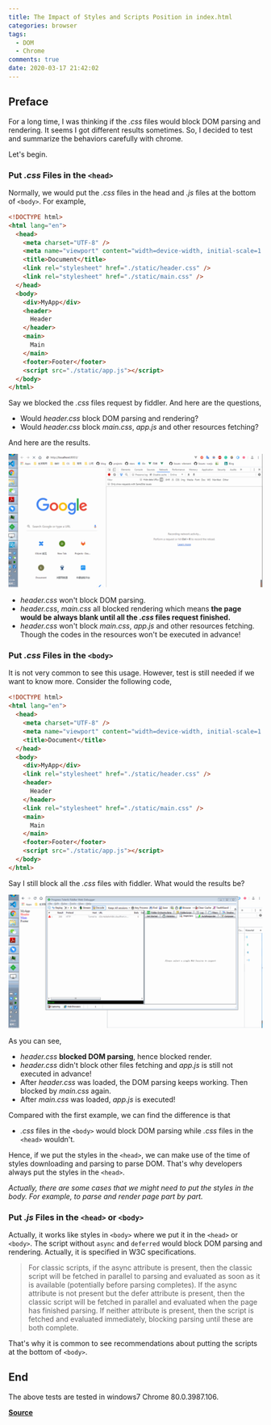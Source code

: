 ```yaml
---
title: The Impact of Styles and Scripts Position in index.html
categories: browser
tags:
  - DOM
  - Chrome
comments: true
date: 2020-03-17 21:42:02
---
```


## Preface

For a long time, I was thinking if the _.css_ files would block DOM parsing and rendering. It seems I got different results sometimes. So, I decided to test and summarize the behaviors carefully with chrome.

Let's begin.

### Put _.css_ Files in the `<head>`

Normally, we would put the _.css_ files in the head and _.js_ files at the bottom of `<body>`. For example,

```html
<!DOCTYPE html>
<html lang="en">
  <head>
    <meta charset="UTF-8" />
    <meta name="viewport" content="width=device-width, initial-scale=1.0" />
    <title>Document</title>
    <link rel="stylesheet" href="./static/header.css" />
    <link rel="stylesheet" href="./static/main.css" />
  </head>
  <body>
    <div>MyApp</div>
    <header>
      Header
    </header>
    <main>
      Main
    </main>
    <footer>Footer</footer>
    <script src="./static/app.js"></script>
  </body>
</html>
```

Say we blocked the _.css_ files request by fiddler. And here are the questions,

- Would _header.css_ block DOM parsing and rendering?
- Would _header.css_ block _main.css_, _app.js_ and other resources fetching?

And here are the results.

![](../images/1584456970837.gif)

- _header.css_ won't block DOM parsing.
- _header.css_, _main.css_ all blocked rendering which means **the page would be always blank until all the _.css_ files request finished.**
- _header.css_ won't block _main.css_, _app.js_ and other resources fetching. Though the codes in the resources won't be executed in advance!

### Put _.css_ Files in the `<body>`

It is not very common to see this usage. However, test is still needed if we want to know more. Consider the following code,

```html
<!DOCTYPE html>
<html lang="en">
  <head>
    <meta charset="UTF-8" />
    <meta name="viewport" content="width=device-width, initial-scale=1.0" />
    <title>Document</title>
  </head>
  <body>
    <div>MyApp</div>
    <link rel="stylesheet" href="./static/header.css" />
    <header>
      Header
    </header>
    <link rel="stylesheet" href="./static/main.css" />
    <main>
      Main
    </main>
    <footer>Footer</footer>
    <script src="./static/app.js"></script>
  </body>
</html>
```

Say I still block all the _.css_ files with fiddler. What would the results be?

![](../images/1584452497349.gif)

As you can see,

- _header.css_ **blocked DOM parsing**, hence blocked render.
- _header.css_ didn't block other files fetching and _app.js_ is still not executed in advance!
- After _header.css_ was loaded, the DOM parsing keeps working. Then blocked by _main.css_ again.
- After _main.css_ was loaded, _app.js_ is executed!

Compared with the first example, we can find the difference is that

- _.css_ files in the `<body>` would block DOM parsing while _.css_ files in the `<head>` wouldn't.

Hence, if we put the styles in the `<head>`, we can make use of the time of styles downloading and parsing
to parse DOM. That's why developers always put the styles in the `<head>`.

_Actually, there are some cases that we might need to put the styles in the body. For example, to parse and render page part by part._

### Put _.js_ Files in the `<head>` or `<body>`

Actually, it works like styles in `<body>` where we put it in the `<head>` or `<body>`. The script without `async` and `deferred` would block DOM parsing and rendering. Actually, it is specified in W3C specifications.

> For classic scripts, if the async attribute is present, then the classic script will be fetched in parallel to parsing and evaluated as soon as it is available (potentially before parsing completes).
> If the async attribute is not present but the defer attribute is present, then the classic script will be fetched in parallel and evaluated when the page has finished parsing.
> If neither attribute is present, then the script is fetched and evaluated immediately, blocking parsing until these are both complete.

That's why it is common to see recommendations about putting the scripts at the bottom of `<body>`.

## End

The above tests are tested in windows7 Chrome 80.0.3987.106.

[**Source**](https://github.com/xianshenglu/blog/issues/103)
